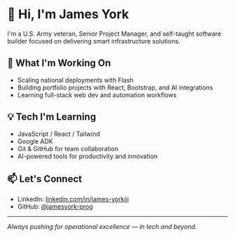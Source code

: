 # 👋 Hi, I'm James York

I'm a U.S. Army veteran, Senior Project Manager, and self-taught software builder focused on delivering smart infrastructure solutions.

## 🚀 What I'm Working On
- Scaling national deployments with Flash
- Building portfolio projects with React, Bootstrap, and AI integrations
- Learning full-stack web dev and automation workflows

## 💡 Tech I'm Learning
- JavaScript / React / Tailwind
- Google ADK
- Git & GitHub for team collaboration
- AI-powered tools for productivity and innovation

## 📫 Let's Connect
- LinkedIn: [linkedin.com/in/james-yorkiii](https://www.linkedin.com/in/james-yorkiii)
- GitHub: [@jamesyork-prog](https://github.com/jamesyork-prog)

---

*Always pushing for operational excellence — in tech and beyond.*

